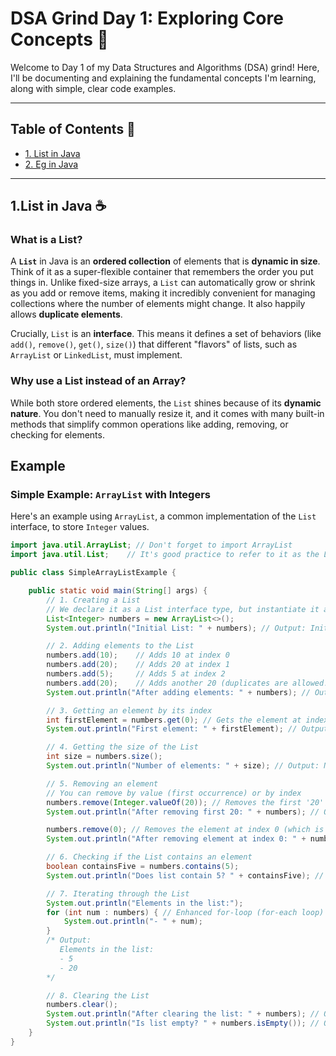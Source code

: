 # DSA Grind Day 1: Exploring Core Concepts 🚀

Welcome to Day 1 of my Data Structures and Algorithms (DSA) grind! Here, I'll be documenting and explaining the fundamental concepts I'm learning, along with simple, clear code examples.

---

## Table of Contents 📖

* [1. List in Java](#list-in-java)
* [2. Eg in Java](#Example)

---

## 1.List in Java ☕

### What is a List?

A **`List`** in Java is an **ordered collection** of elements that is **dynamic in size**. Think of it as a super-flexible container that remembers the order you put things in. Unlike fixed-size arrays, a `List` can automatically grow or shrink as you add or remove items, making it incredibly convenient for managing collections where the number of elements might change. It also happily allows **duplicate elements**.

Crucially, `List` is an **interface**. This means it defines a set of behaviors (like `add()`, `remove()`, `get()`, `size()`) that different "flavors" of lists, such as `ArrayList` or `LinkedList`, must implement.

### Why use a List instead of an Array?

While both store ordered elements, the `List` shines because of its **dynamic nature**. You don't need to manually resize it, and it comes with many built-in methods that simplify common operations like adding, removing, or checking for elements.

## Example

### Simple Example: `ArrayList` with Integers

Here's an example using `ArrayList`, a common implementation of the `List` interface, to store `Integer` values.

```java
import java.util.ArrayList; // Don't forget to import ArrayList
import java.util.List;    // It's good practice to refer to it as the List interface

public class SimpleArrayListExample {

    public static void main(String[] args) {
        // 1. Creating a List
        // We declare it as a List interface type, but instantiate it as an ArrayList
        List<Integer> numbers = new ArrayList<>();
        System.out.println("Initial List: " + numbers); // Output: Initial List: []

        // 2. Adding elements to the List
        numbers.add(10);    // Adds 10 at index 0
        numbers.add(20);    // Adds 20 at index 1
        numbers.add(5);     // Adds 5 at index 2
        numbers.add(20);    // Adds another 20 (duplicates are allowed!) at index 3
        System.out.println("After adding elements: " + numbers); // Output: After adding elements: [10, 20, 5, 20]

        // 3. Getting an element by its index
        int firstElement = numbers.get(0); // Gets the element at index 0
        System.out.println("First element: " + firstElement); // Output: First element: 10

        // 4. Getting the size of the List
        int size = numbers.size();
        System.out.println("Number of elements: " + size); // Output: Number of elements: 4

        // 5. Removing an element
        // You can remove by value (first occurrence) or by index
        numbers.remove(Integer.valueOf(20)); // Removes the first '20' encountered
        System.out.println("After removing first 20: " + numbers); // Output: After removing first 20: [10, 5, 20]

        numbers.remove(0); // Removes the element at index 0 (which is now 10)
        System.out.println("After removing element at index 0: " + numbers); // Output: After removing element at index 0: [5, 20]

        // 6. Checking if the List contains an element
        boolean containsFive = numbers.contains(5);
        System.out.println("Does list contain 5? " + containsFive); // Output: Does list contain 5? true

        // 7. Iterating through the List
        System.out.println("Elements in the list:");
        for (int num : numbers) { // Enhanced for-loop (for-each loop)
            System.out.println("- " + num);
        }
        /* Output:
           Elements in the list:
           - 5
           - 20
        */

        // 8. Clearing the List
        numbers.clear();
        System.out.println("After clearing the list: " + numbers); // Output: After clearing the list: []
        System.out.println("Is list empty? " + numbers.isEmpty()); // Output: Is list empty? true
    }
}
